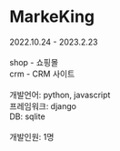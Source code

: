 # MarkeKing

2022.10.24 - 2023.2.23<br/>
<br/>
shop - 쇼핑몰<br/>
crm - CRM 사이트<br/>
<br/>
개발언어: python, javascript<br/>
프레임워크: django<br/>
DB: sqlite<br/>
<br/>
개발인원: 1명<br/>
<br/>

